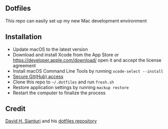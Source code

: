 ## Dotfiles

This repo can easily set up my new Mac development environment

## Installation

- Update macOS to the latest version
- Download and install Xcode from the App Store or https://developer.apple.com/download/ open it and accept the license agreement
- Install macOS Command Line Tools by running `xcode-select --install`
- [Secure Git(Hub) access](https://docs.github.com/en/github/authenticating-to-github/creating-a-personal-access-token)
- Clone this repo to `~/.dotfiles` and run `fresh.sh`
- Restore application settings by running `mackup restore`
- Restart the computer to finalize the process

## Credit
[David H. Sianturi](https://github.com/davidhsianturi) and his [dotfiles repository](https://github.com/davidhsianturi/dotfiles)
